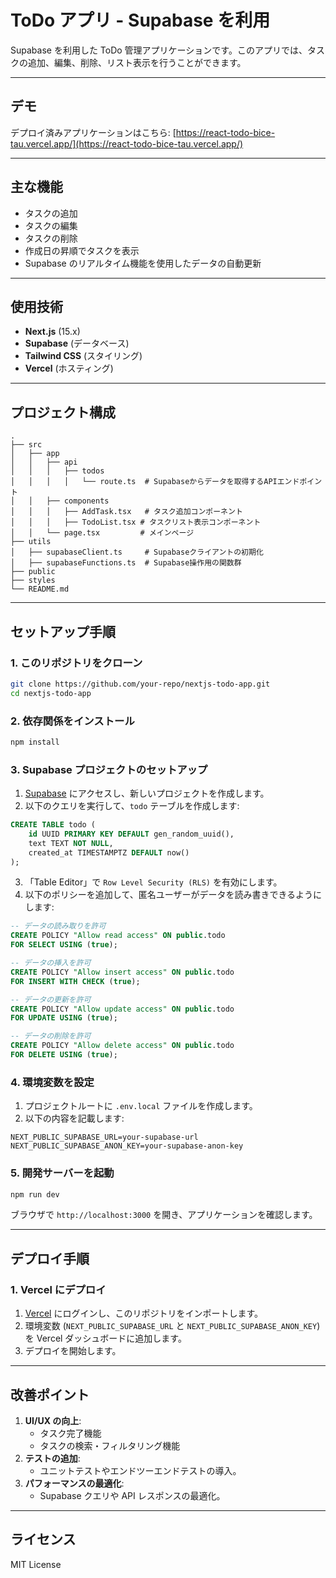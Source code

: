 # ToDo アプリ - Supabase を利用

Supabase を利用した ToDo 管理アプリケーションです。このアプリでは、タスクの追加、編集、削除、リスト表示を行うことができます。

---

## デモ

デプロイ済みアプリケーションはこちら: [https://react-todo-bice-tau.vercel.app/](https://react-todo-bice-tau.vercel.app/)

---

## 主な機能

- タスクの追加
- タスクの編集
- タスクの削除
- 作成日の昇順でタスクを表示
- Supabase のリアルタイム機能を使用したデータの自動更新

---

## 使用技術

- **Next.js** (15.x)
- **Supabase** (データベース)
- **Tailwind CSS** (スタイリング)
- **Vercel** (ホスティング)

---

## プロジェクト構成

```
.
├── src
│   ├── app
│   │   ├── api
│   │   │   ├── todos
│   │   │   │   └── route.ts  # Supabaseからデータを取得するAPIエンドポイント
│   │   ├── components
│   │   │   ├── AddTask.tsx   # タスク追加コンポーネント
│   │   │   ├── TodoList.tsx # タスクリスト表示コンポーネント
│   │   └── page.tsx         # メインページ
├── utils
│   ├── supabaseClient.ts     # Supabaseクライアントの初期化
│   ├── supabaseFunctions.ts  # Supabase操作用の関数群
├── public
├── styles
└── README.md
```

---

## セットアップ手順

### 1. このリポジトリをクローン

```bash
git clone https://github.com/your-repo/nextjs-todo-app.git
cd nextjs-todo-app
```

### 2. 依存関係をインストール

```bash
npm install
```

### 3. Supabase プロジェクトのセットアップ

1. [Supabase](https://supabase.com) にアクセスし、新しいプロジェクトを作成します。
2. 以下のクエリを実行して、`todo` テーブルを作成します:

```sql
CREATE TABLE todo (
    id UUID PRIMARY KEY DEFAULT gen_random_uuid(),
    text TEXT NOT NULL,
    created_at TIMESTAMPTZ DEFAULT now()
);
```

3. 「Table Editor」で `Row Level Security (RLS)` を有効にします。
4. 以下のポリシーを追加して、匿名ユーザーがデータを読み書きできるようにします:

```sql
-- データの読み取りを許可
CREATE POLICY "Allow read access" ON public.todo
FOR SELECT USING (true);

-- データの挿入を許可
CREATE POLICY "Allow insert access" ON public.todo
FOR INSERT WITH CHECK (true);

-- データの更新を許可
CREATE POLICY "Allow update access" ON public.todo
FOR UPDATE USING (true);

-- データの削除を許可
CREATE POLICY "Allow delete access" ON public.todo
FOR DELETE USING (true);
```

### 4. 環境変数を設定

1. プロジェクトルートに `.env.local` ファイルを作成します。
2. 以下の内容を記載します:

```env
NEXT_PUBLIC_SUPABASE_URL=your-supabase-url
NEXT_PUBLIC_SUPABASE_ANON_KEY=your-supabase-anon-key
```

### 5. 開発サーバーを起動

```bash
npm run dev
```

ブラウザで `http://localhost:3000` を開き、アプリケーションを確認します。

---

## デプロイ手順

### 1. Vercel にデプロイ

1. [Vercel](https://vercel.com/) にログインし、このリポジトリをインポートします。
2. 環境変数 (`NEXT_PUBLIC_SUPABASE_URL` と `NEXT_PUBLIC_SUPABASE_ANON_KEY`) を Vercel ダッシュボードに追加します。
3. デプロイを開始します。

---

## 改善ポイント

1. **UI/UX の向上**:
   - タスク完了機能
   - タスクの検索・フィルタリング機能
2. **テストの追加**:
   - ユニットテストやエンドツーエンドテストの導入。
3. **パフォーマンスの最適化**:
   - Supabase クエリや API レスポンスの最適化。

---

## ライセンス

MIT License

